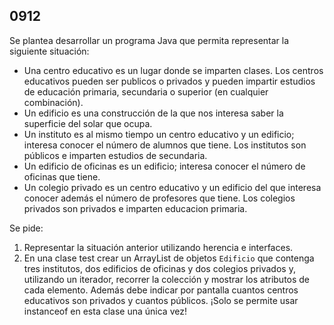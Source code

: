 ## 0912

Se plantea desarrollar un programa Java que permita representar la siguiente situación:

* Una centro educativo es un lugar donde se imparten clases. Los centros educativos pueden ser publicos o privados y pueden impartir estudios de educación primaria, secundaria o superior (en cualquier combinación).
* Un edificio es una construcción de la que nos interesa saber la superficie del solar que ocupa.
* Un instituto es al mismo tiempo un centro educativo y un edificio; interesa conocer el número de alumnos que tiene. Los institutos son públicos e imparten estudios de secundaria.
* Un edificio de oficinas es un edificio; interesa conocer el número de oficinas que tiene.
* Un colegio privado es un centro educativo y un edificio del que interesa conocer además el número de profesores que tiene. Los colegios privados son privados e imparten educacion primaria.

Se pide:

1. Representar la situación anterior utilizando herencia e interfaces.
2. En una clase test crear un ArrayList de objetos `Edificio` que contenga tres institutos, dos edificios de oficinas y dos colegios privados y, utilizando un iterador, recorrer la colección y mostrar los atributos de cada elemento. Además debe indicar por pantalla cuantos centros educativos son privados y cuantos públicos. ¡Solo se permite usar instanceof en esta clase una única vez!



